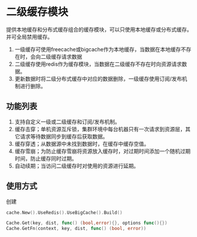 # 二级缓存模块

提供本地缓存和分布式缓存组合的缓存模块，可以只使用本地缓存或分布式缓存。并可全局禁用缓存。


1. 一级缓存可使用freecache或bigcache作为本地缓存，当数据在本地缓存不存在时，会向二级缓存请求数据
2. 二级缓存使用redis作为缓存模块，当数据在二级缓存不存在时向资源请求数据。
3. 更新数据时将二级分布式缓存中对应的数据删除，一级缓存使用订阅/发布机制进行删除。

## 功能列表

1. 支持自定义一级或二级缓存和订阅/发布机制。
2. 缓存击穿；单机资源互斥锁，集群环境中每台机器只有一次请求到资源层，其它请求等待数据同步到缓存后获取数据。
3. 缓存穿透；从数据源中未找到数据时，在缓存中缓存空值。
4. 缓存雪崩；为防止缓存雪崩将资源放入缓存时，对过期时间添加一个随机过期时间，防止缓存同时过期。
5. 自动续期；当访问二级缓存时对使用的资源进行延期。

## 使用方式

创建

```go
cache.New().UseRedis().UseBigCache().Build()

```

```go
Cache.Get(key, dist, func() (bool,error){}, options func(){})
Cache.GetFn(context, key, dist, func() (bool, error))
```
